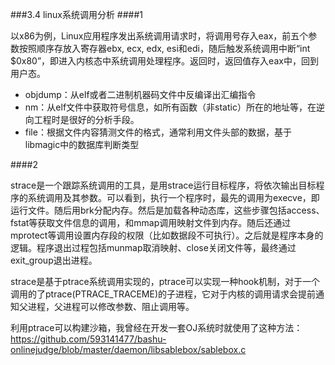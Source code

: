 ###3.4 linux系统调用分析
####1

以x86为例，Linux应用程序发出系统调用请求时，将调用号存入eax，前五个参数按照顺序存放入寄存器ebx, ecx, edx, esi和edi，随后触发系统调用中断“int $0x80”，即进入内核态中系统调用处理程序。返回时，返回值存入eax中，回到用户态。

* objdump：从elf或者二进制机器码文件中反编译出汇编指令
* nm：从elf文件中获取符号信息，如所有函数（非static）所在的地址等，在逆向工程时是很好的分析手段。
* file：根据文件内容猜测文件的格式，通常利用文件头部的数据，基于libmagic中的数据库判断类型

####2

strace是一个跟踪系统调用的工具，是用strace运行目标程序，将依次输出目标程序的系统调用及其参数。可以看到，执行一个程序时，最先的调用为execve，即运行文件。随后用brk分配内存。然后是加载各种动态库，这些步骤包括access、fstat等获取文件信息的调用，和mmap调用映射文件到内存。随后还通过mprotect等调用设置内存段的权限（比如数据段不可执行）。之后就是程序本身的逻辑。程序退出过程包括munmap取消映射、close关闭文件等，最终通过exit_group退出进程。

strace是基于ptrace系统调用实现的，ptrace可以实现一种hook机制，对于一个调用的了ptrace(PTRACE_TRACEME)的子进程，它对于内核的调用请求会提前通知父进程，父进程可以修改参数、阻止调用等。

利用ptrace可以构建沙箱，我曾经在开发一套OJ系统时就使用了这种方法：https://github.com/593141477/bashu-onlinejudge/blob/master/daemon/libsablebox/sablebox.c
